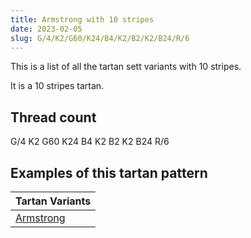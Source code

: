 ```yaml
---
title: Armstrong with 10 stripes
date: 2023-02-05
slug: G/4/K2/G60/K24/B4/K2/B2/K2/B24/R/6
---
```

This is a list of all the tartan sett variants with 10 stripes.

It is a 10 stripes tartan.


## Thread count
G/4 K2 G60 K24 B4 K2 B2 K2 B24 R/6

## Examples of this tartan pattern

| Tartan Variants |
|---------------|
| [Armstrong](/variants/g/4/k2/g60/k24/b4/k2/b2/k2/b24/r/6-b304080-g008000-k000000-rc00000)||

